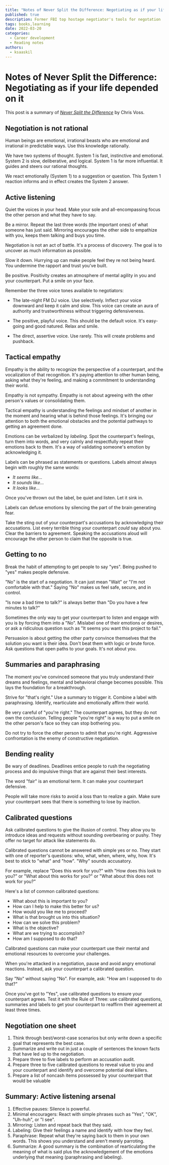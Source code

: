 ```yaml
---
title: "Notes of Never Split the Difference: Negotiating as if your life depended on it"
published: true
description: Former FBI top hostage negotiator's tools for negotation
tags: books,learning
date: 2022-03-20
categories:
  - Career development
  - Reading notes
authors:
  - ksaaskil
---
```


# Notes of Never Split the Difference: Negotiating as if your life depended on it

This post is a summary of [*Never Split the Difference*](https://info.blackswanltd.com/never-split-the-difference) by Chris Voss.

<!-- more -->

## Negotiation is not rational

Human beings are emotional, irrational beasts who are emotional and irrational in predictable ways. Use this knowledge rationally.

We have two systems of thought. System 1 is fast, instinctive and emotional. System 2 is slow, deliberative, and logical. System 1 is far more influential. It guides and steers our rational thoughts.

We react emotionally (System 1) to a suggestion or question. This System 1 reaction informs and in effect creates the System 2 answer.

## Active listening

Quiet the voices in your head. Make your sole and all-encompassing focus the other person and what they have to say.

Be a mirror. Repeat the last three words (the important ones) of what someone has just said. Mirroring encourages the other side to empathize with you, keeps them talking and buys you time.

Negotiation is not an act of battle. It's a process of discovery. The goal is to uncover as much information as possible.

Slow it down. Hurrying up can make people feel they re not being heard. You undermine the rapport and trust you've built.

Be positive. Positivity creates an atmosphere of mental agility in you and your counterpart. Put a smile on your face.

Remember the three voice tones available to negotiators:

- The late-night FM DJ voice. Use selectively. Inflect your voice downward and keep it calm and slow. This voice can create an aura of authority and trustworthiness without triggering defensiveness.

- The positive, playful voice. This should be the default voice. It's easy-going and good natured. Relax and smile.

- The direct, assertive voice. Use rarely. This will create problems and pushback.

## Tactical empathy

Empathy is the ability to recognize the perspective of a counterpart, and the vocalization of that recognition. It's paying attention to other human being, asking what they're feeling, and making a commitment to understanding their world. 

Empathy is not sympathy. Empathy is not about agreeing with the other person's values or consolidating them.

Tactical empathy is understanding the feelings and mindset of another in the moment and hearing what is behind those feelings. It's bringing our attention to both the emotional obstacles and the potential pathways to getting an agreement done.

Emotions can be verbalized by *labeling*. Spot the counterpart's feelings, turn them into words, and very calmly and respectfully repeat their emotions back to them. It's a way of validating someone's emotion by acknowledging it.

Labels can be phrased as statements or questions. Labels almost always begin with roughly the same words:

- *It seems like...*
- *It sounds like...*
- *It looks like...*

Once you've thrown out the label, be quiet and listen. Let it sink in.

Labels can defuse emotions by silencing the part of the brain generating fear.

Take the sting out of your counterpart's accusations by acknowledging their accusations. List every terrible thing your counterpart *could* say about you. Clear the barriers to agreement. Speaking the accusations aloud will encourage the other person to claim that the opposite is true.

## Getting to no

Break the habit of attempting to get people to say "yes". Being pushed to "yes" makes people defensive.

"No" is the start of a negotiation. It can just mean "Wait" or "I'm not comfortable with that." Saying "No" makes us feel safe, secure, and in control.

"Is now a bad time to talk?" is always better than "Do you have a few minutes to talk?"

Sometimes the only way to get your counterpart to listen and engage with you is by forcing them into a "No". Mislabel one of their emotions or desires, or ask a ridiculous question such as "It seems you want this project to fail."

Persuasion is about getting the other party convince themselves that the solution you want is their idea. Don't beat them with logic or brute force. Ask questions that open paths to your goals. It's not about you.

## Summaries and paraphrasing

The moment you've convinced someone that you truly understand their dreams and feelings, mental and behavioral change becomes possible. This lays the foundation for a breakthrough.

Strive for "that's right." Use a summary to trigger it. Combine a label with paraphrasing. Identify, rearticulate and emotionally affirm their world. 

Be very careful of "you're right." The counterpart agrees, but they do not own the conclusion. Telling people "you're right" is a way to put a smile on the other person's face so they can stop bothering you.

Do not try to force the other person to admit that you're right. Aggressive confrontation is the enemy of constructive negotiation.

## Bending reality

Be wary of deadlines. Deadlines entice people to rush the negotiating process and do impulsive things that are against their best interests.

The word "fair" is an emotional term. It can make your counterpart defensive.

People will take more risks to avoid a loss than to realize a gain. Make sure your counterpart sees that there is something to lose by inaction.

## Calibrated questions

Ask calibrated questions to give the illusion of control. They allow you to introduce ideas and requests without sounding overbearing or pushy. They offer no target for attack like statements do.

Calibrated questions cannot be answered with simple yes or no. They start with one of reporter's questions: who, what, when, where, why, how. It's best to stick to "what" and "how". "Why" sounds accusatory.

For example, replace "Does this work for you?" with "How does this look to you?" or "What about this works for you?" or "What about this does not work for you?"

Here's a list of common calibrated questions:

- What about this is important to you?
- How can I help to make this better for us?
- How would you like me to proceed?
- What is that brought us into this situation?
- How can we solve this problem?
- What is the objective?
- What are we trying to accomplish?
- How am I supposed to do that?

Calibrated questions can make your counterpart use their mental and emotional resources to overcome your challenges.

When you're attacked in a negotiation, pause and avoid angry emotional reactions. Instead, ask your counterpart a calibrated question.

Say "No" without saying "No". For example, ask: "How am I supposed to do that?"

Once you've got to "Yes", use calibrated questions to ensure your counterpart agrees. Test it with the Rule of Three: use calibrated questions, summaries and labels to get your counterpart to reaffirm their agreement at least three times.

## Negotiation one sheet

1. Think through best/worst-case scenarios but only write down a specific goal that represents the best case.
1. Summarize and write out in just a couple of sentences the known facts that have led up to the negotiation.
1. Prepare three to five labels to perform an accusation audit.
1. Prepare three to five calibrated questions to reveal value to you and your counterpart and identify and overcome potential deal killers.
1. Prepare a list of noncash items possessed by your counterpart that would be valuable

## Summary: Active listening arsenal

1. Effective pauses: Silence is powerful.
2. Minimal encouragers: React with simple phrases such as "Yes", "OK", "Uh-huh", or "I see".
3. Mirroring: Listen and repeat back that they said.
4. Labeling: Give their feelings a name and identify with how they feel.
5. Paraphrase: Repeat what they're saying back to them in your own words. This shows you understand and aren't merely parroting.
6. Summarize: A good summary is the combination of rearticulating the meaning of what is said plus the acknowledgement of the emotions underlying that meaning (paraphrasing and labeling).